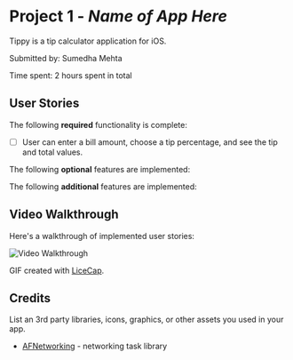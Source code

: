 # Project 1 - *Name of App Here*

Tippy is a tip calculator application for iOS.

Submitted by: Sumedha Mehta

Time spent: 2 hours spent in total

## User Stories

The following **required** functionality is complete:

* [ ] User can enter a bill amount, choose a tip percentage, and see the tip and total values.

The following **optional** features are implemented:


The following **additional** features are implemented:



## Video Walkthrough

Here's a walkthrough of implemented user stories:

<img src='http://i.imgur.com/m5NpQAf.gif' title='Video Walkthrough' width='' alt='Video Walkthrough' />

GIF created with [LiceCap](http://www.cockos.com/licecap/).


## Credits

List an 3rd party libraries, icons, graphics, or other assets you used in your app.

- [AFNetworking](https://github.com/AFNetworking/AFNetworking) - networking task library

